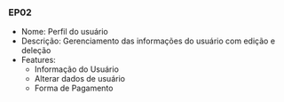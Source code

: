 ### EP02

- Nome: Perfil do usuário
- Descrição: Gerenciamento das informações do usuário com edição e deleção
- Features:
    * Informação do Usuário
    * Alterar dados de usuário
    * Forma de Pagamento
